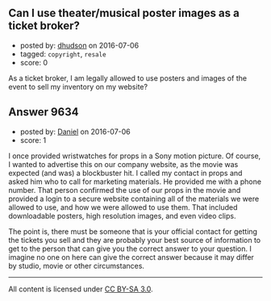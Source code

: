 ## Can I use theater/musical poster images as a ticket broker?

- posted by: [dhudson](https://stackexchange.com/users/1773351/dhudson) on 2016-07-06
- tagged: `copyright`, `resale`
- score: 0

As a ticket broker, I am legally allowed to use posters and images of the event to sell my inventory on my website?


## Answer 9634

- posted by: [Daniel](https://stackexchange.com/users/7592784/daniel) on 2016-07-06
- score: 1

I once provided wristwatches for props in a Sony motion picture.  Of course, I wanted to advertise this on our company website, as the movie was expected (and was) a blockbuster hit.  I called my contact in props and asked him who to call for marketing materials.  He provided me with a phone number.  That person confirmed the use of our props in the movie and provided a login to a secure website containing all of the materials we were allowed to use, and how we were allowed to use them.  That included downloadable posters, high resolution images, and even video clips.

The point is, there must be someone that is your official contact for getting the tickets you sell and they are probably your best source of information to get to the person that can give you the correct answer to your question.  I imagine no one on here can give the correct answer because it may differ by studio, movie or other circumstances.



---

All content is licensed under [CC BY-SA 3.0](https://creativecommons.org/licenses/by-sa/3.0/).

